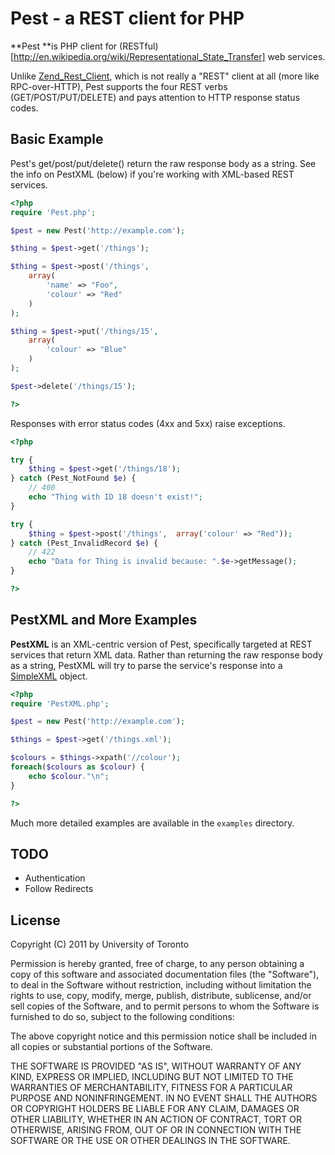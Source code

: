 Pest - a REST client for PHP
============================

**Pest **is PHP client for (RESTful)[http://en.wikipedia.org/wiki/Representational_State_Transfer] 
web services.

Unlike [Zend_Rest_Client](http://framework.zend.com/manual/en/zend.rest.client.html), which is not 
really a "REST" client at all (more like RPC-over-HTTP), Pest supports the four REST verbs 
(GET/POST/PUT/DELETE) and pays attention to HTTP response status codes.


Basic Example
-------------

Pest's get/post/put/delete() return the raw response body as a string.
See the info on PestXML (below) if you're working with XML-based REST services.

```php
<?php
require 'Pest.php';

$pest = new Pest('http://example.com');

$thing = $pest->get('/things');

$thing = $pest->post('/things', 
	array(
		'name' => "Foo",
		'colour' => "Red"
	)
);

$thing = $pest->put('/things/15',
	array(
		'colour' => "Blue"
	)
);

$pest->delete('/things/15');

?>
```

Responses with error status codes (4xx and 5xx) raise exceptions.

```php
<?php

try {
	$thing = $pest->get('/things/18');
} catch (Pest_NotFound $e) {
	// 400
	echo "Thing with ID 18 doesn't exist!";
}

try {
	$thing = $pest->post('/things',  array('colour' => "Red"));
} catch (Pest_InvalidRecord $e) {
	// 422
	echo "Data for Thing is invalid because: ".$e->getMessage();
}

?>
```

PestXML and More Examples
----------------------------

**PestXML** is an XML-centric version of Pest, specifically targeted at REST services that 
return XML data. Rather than returning the raw response body as a string, PestXML will
try to parse the service's response into a [SimpleXML](http://php.net/manual/en/book.simplexml.php) object.

```php
<?php
require 'PestXML.php';

$pest = new Pest('http://example.com');

$things = $pest->get('/things.xml');

$colours = $things->xpath('//colour');
foreach($colours as $colour) {
	echo $colour."\n";
}

?>
```

Much more detailed examples are available in the `examples` directory.


TODO
----

* Authentication
* Follow Redirects


License
-------

Copyright (C) 2011 by University of Toronto

Permission is hereby granted, free of charge, to any person obtaining a copy
of this software and associated documentation files (the "Software"), to deal
in the Software without restriction, including without limitation the rights
to use, copy, modify, merge, publish, distribute, sublicense, and/or sell
copies of the Software, and to permit persons to whom the Software is
furnished to do so, subject to the following conditions:

The above copyright notice and this permission notice shall be included in
all copies or substantial portions of the Software.

THE SOFTWARE IS PROVIDED "AS IS", WITHOUT WARRANTY OF ANY KIND, EXPRESS OR
IMPLIED, INCLUDING BUT NOT LIMITED TO THE WARRANTIES OF MERCHANTABILITY,
FITNESS FOR A PARTICULAR PURPOSE AND NONINFRINGEMENT. IN NO EVENT SHALL THE
AUTHORS OR COPYRIGHT HOLDERS BE LIABLE FOR ANY CLAIM, DAMAGES OR OTHER
LIABILITY, WHETHER IN AN ACTION OF CONTRACT, TORT OR OTHERWISE, ARISING FROM,
OUT OF OR IN CONNECTION WITH THE SOFTWARE OR THE USE OR OTHER DEALINGS IN
THE SOFTWARE.